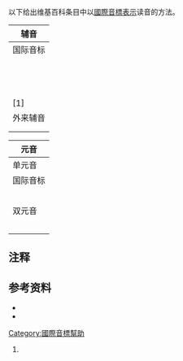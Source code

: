 以下给出维基百科条目中以[國際音標表示](https://zh.wikipedia.org/wiki/國際音標 "wikilink")读音的方法。

| 辅音               |
| ---------------- |
| 国际音标             |
| <big></big>      |
| <big></big>      |
| <big></big>      |
| <big></big>      |
| <big></big>      |
| <big></big>      |
| <big></big>      |
| <big></big>      |
| <big></big>      |
| <big></big>      |
| <big></big>      |
| <big></big>      |
| <big></big>      |
| <big></big>\[1\] |
| 外来辅音             |
| <big></big>      |
| <big></big>      |

| 元音          |
| ----------- |
| 单元音         |
| 国际音标        |
| <big></big> |
| <big></big> |
| <big></big> |
| <big></big> |
| <big></big> |
| 双元音         |
| <big></big> |
| <big></big> |
| <big></big> |
| <big></big> |
| <big></big> |

## 注释

<references group="注" />

## 参考资料

  -
  -
[Category:國際音標幫助](https://zh.wikipedia.org/wiki/Category:國際音標幫助 "wikilink")

1.